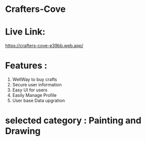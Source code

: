 # Crafters-Cove

# Live Link: 
  https://crafters-cove-e39bb.web.app/

# Features :
1. WellWay to buy crafts
2. Secure user information
3. Easy UI for users
4. Easily Manage Profile
5. User base Data upgration

# selected category : Painting and Drawing
